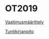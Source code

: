 # OT2019
[Vaatimusmäärittely](dokumentointi/vaatimusmaarittely.md)


[Tuntikirjanpito](dokumentointi/tuntikirjanpito.md)
